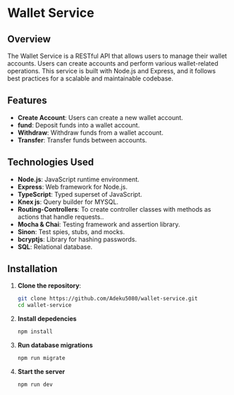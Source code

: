 # Wallet Service

## Overview

The Wallet Service is a RESTful API that allows users to manage their wallet accounts. Users can create accounts and perform various wallet-related operations. This service is built with Node.js and Express, and it follows best practices for a scalable and maintainable codebase.

## Features

- **Create Account**: Users can create a new wallet account.
- **fund**: Deposit funds into a wallet account.
- **Withdraw**: Withdraw funds from a wallet account.
- **Transfer**: Transfer funds between accounts.

## Technologies Used

- **Node.js**: JavaScript runtime environment.
- **Express**: Web framework for Node.js.
- **TypeScript**: Typed superset of JavaScript.
- **Knex js**: Query builder for MYSQL.
- **Routing-Controllers**: To create controller classes with methods as actions that handle requests..
- **Mocha & Chai**: Testing framework and assertion library.
- **Sinon**: Test spies, stubs, and mocks.
- **bcryptjs**: Library for hashing passwords.
- **SQL**: Relational database.

## Installation
   
1. **Clone the repository**:

   ```bash
   git clone https://github.com/Adeku5080/wallet-service.git
   cd wallet-service

2. **Install depedencies**

   ```bash
   npm install

3. **Run database migrations**

    ```bash
    npm run migrate

4. **Start the server**

   ```bash
   npm run dev
   
